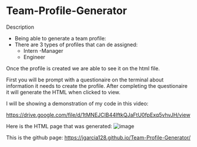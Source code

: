 # Team-Profile-Generator

Description
- Being able to generate a team profile:
- There are 3 types of profiles that can de assigned:
     - Intern 
     -Manager
     - Engineer 

Once the profile is created we are able to see it on the html file.

First you will be prompt with a questionaire on the terminal about information it needs to create the profile. 
After completing the questionaire it will generate the HTML when clicked to view. 

I will be showing a demonstration of my code in this video: 

https://drive.google.com/file/d/1tMNEJCIB44IftkQJaFtU0fpExq5vhvJH/view

Here is the HTML page that was generated:
![image](https://user-images.githubusercontent.com/107437105/190877603-387969dc-71b3-41bb-9b67-596e1abe91f1.png)


This is the github page:
 https://jgarcia128.github.io/Team-Profile-Generator/
